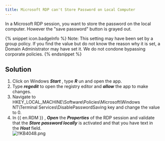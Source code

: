```yaml
---
title: Microsoft RDP can't Store Password on Local Computer
---
```

In a Microsoft RDP session, you want to store the password on the local computer. However the "save password" button is grayed out.  

{% snippet icon.badgeInfo %}
Note: This setting may have been set by a group policy. If you find the value but do not know the reason why it is set, a Domain Administrator may have set it. We do not condone bypassing corporate policies.
{% endsnippet %}  

## Solution

1. Click on Windows ***Start*** , type ***R*** un and open the app.
1. Type ***regedit*** to open the registry editor and ***allow*** the app to make changes.
1. Navigate to HKEY_LOCAL_MACHINE\Software\Policies\Microsoft\Windows NT\Terminal Services\DisablePasswordSaving key and change the value to 0.
1. In {{ en.RDM }} , ***Open*** the ***Properties*** of the RDP session and validate that the ***Store password locally*** is activated and that you have text in the ***Host*** field.  
![!!KB4048.png](/img/en/kb/KB4048.png)
